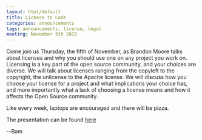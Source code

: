 ```yaml
---
layout: html/default
title: License to Code
categories: announcements
tags: announcements, license, legal
meeting: November 5th 2015
---
```


Come join us Thursday, the fifth of November, as Brandon Moore talks about licenses and why you should use one on any project you work on. Licensing is a key part of the open source community, and your choices are diverse. We will talk about licenses ranging from the copyleft to the copyright, the unlicense to the Apache license. We will discuss how you choose your license for a project and what implications your choice has, and more importantly what a lack of choosing a license means and how it affects the Open Source community.

Like every week, laptops are encouraged and there will be pizza.

The presentation can be found [here](https://github.com/moore3071/license_presentation)

--Bam
